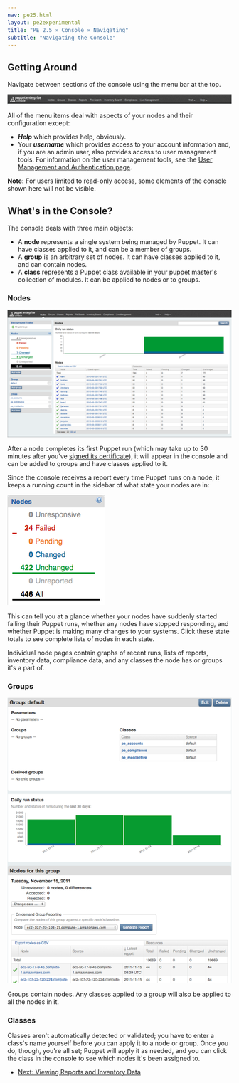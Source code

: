 ```yaml
---
nav: pe25.html
layout: pe2experimental
title: "PE 2.5 » Console » Navigating"
subtitle: "Navigating the Console"
---
```


Getting Around
-----

Navigate between sections of the console using the menu bar at the top. 

![The navigation bar][nav_navbar]

All of the menu items deal with aspects of your nodes and their configuration except:

- ***Help*** which provides help, obviously.
- Your ***username*** which provides access to your account information and, if you are an admin user, also provides access to user management tools. For information on the user management tools, see the [User Management and Authentication page](./console_auth.html).

**Note:** For users limited to read-only access, some elements of the console shown here will not be visible.

What's in the Console?
-----

The console deals with three main objects:

- A **node** represents a single system being managed by Puppet. It can have classes applied to it, and can be a member of groups.
- A **group** is an arbitrary set of nodes. It can have classes applied to it, and can contain nodes.
- A **class** represents a Puppet class available in your puppet master's collection of modules. It can be applied to nodes or to groups. 

### Nodes

![The nodes page][nav_node]

After a node completes its first Puppet run (which may take up to 30 minutes after you've [signed its certificate][certsign]), it will appear in the console and can be added to groups and have classes applied to it.

[certsign]: ./install_basic.html#signing-agent-certificates

Since the console receives a report every time Puppet runs on a node, it keeps a running count in the sidebar of what state your nodes are in:

![The node state display][nav_nodestatus]

This can tell you at a glance whether your nodes have suddenly started failing their Puppet runs, whether any nodes have stopped responding, and whether Puppet is making many changes to your systems. Click these state totals to see complete lists of nodes in each state. 

Individual node pages contain graphs of recent runs, lists of reports, inventory data, compliance data, and any classes the node has or groups it's a part of.

### Groups

![A group page][nav_group]

Groups contain nodes. Any classes applied to a group will also be applied to all the nodes in it. 

### Classes

Classes aren't automatically detected or validated; you have to enter a class's name yourself before you can apply it to a node or group. Once you do, though, you're all set; Puppet will apply it as needed, and you can click the class in the console to see which nodes it's been assigned to. 

[nav_group]: ./images/console/nav_group.png
[nav_navbar]: ./images/console/nav_navbar.png
[nav_node]: ./images/console/nav_node.png
[nav_nodestatus]: ./images/console/nav_nodestatus.png


- [Next: Viewing Reports and Inventory Data](./console_reports.html)
